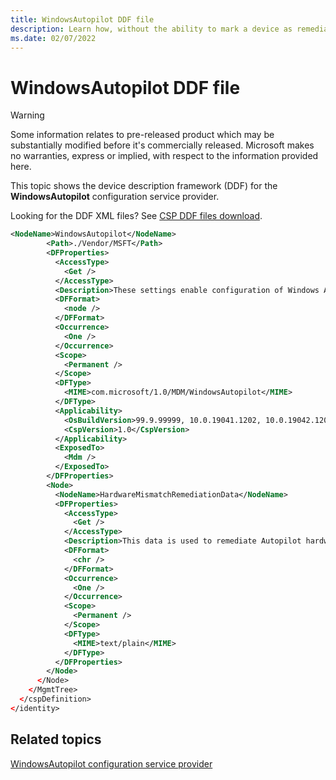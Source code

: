 ```yaml
---
title: WindowsAutopilot DDF file
description: Learn how, without the ability to mark a device as remediation required, the device will remain in a broken state for the WindowsAutopilot DDF file configuration service provider (CSP).
ms.date: 02/07/2022
---
```


# WindowsAutopilot DDF file

> [!WARNING]
> Some information relates to pre-released product which may be substantially modified before it's commercially released. Microsoft makes no warranties, express or implied, with respect to the information provided here.

This topic shows the device description framework (DDF) for the **WindowsAutopilot** configuration service provider.

Looking for the DDF XML files? See [CSP DDF files download](configuration-service-provider-ddf.md).

```xml
<NodeName>WindowsAutopilot</NodeName>
        <Path>./Vendor/MSFT</Path>
        <DFProperties>
          <AccessType>
            <Get />
          </AccessType>
          <Description>These settings enable configuration of Windows Autopilot.</Description>
          <DFFormat>
            <node />
          </DFFormat>
          <Occurrence>
            <One />
          </Occurrence>
          <Scope>
            <Permanent />
          </Scope>
          <DFType>
            <MIME>com.microsoft/1.0/MDM/WindowsAutopilot</MIME>
          </DFType>
          <Applicability>
            <OsBuildVersion>99.9.99999, 10.0.19041.1202, 10.0.19042.1202, 10.0.19043.1202</OsBuildVersion>
            <CspVersion>1.0</CspVersion>
          </Applicability>
          <ExposedTo>
            <Mdm />
          </ExposedTo>
        </DFProperties>
        <Node>
          <NodeName>HardwareMismatchRemediationData</NodeName>
          <DFProperties>
            <AccessType>
              <Get />
            </AccessType>
            <Description>This data is used to remediate Autopilot hardware mismatches.</Description>
            <DFFormat>
              <chr />
            </DFFormat>
            <Occurrence>
              <One />
            </Occurrence>
            <Scope>
              <Permanent />
            </Scope>
            <DFType>
              <MIME>text/plain</MIME>
            </DFType>
          </DFProperties>
        </Node>
      </Node>
    </MgmtTree>
  </cspDefinition>
</identity>
```

## Related topics

[WindowsAutopilot configuration service provider](windowsautopilot-csp.md)
